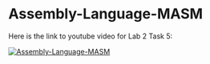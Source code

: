 # Assembly-Language-MASM
Here is the link to youtube video for Lab 2 Task 5:

[![Assembly-Language-MASM](https://img.youtube.com/vi/6sO-76Z7yng)](https://www.youtube.com/watch?v=6sO-76Z7yng)
